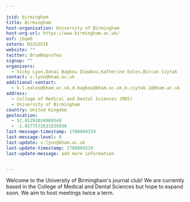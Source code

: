 ```yaml
---
    
jcid: birmingham
title: Birmingham
host-organisation: University of Birmingham
host-org-url: https://www.birmingham.ac.uk/
osf: jbqw6
zotero: N32UZXI6
website: ""
twitter: BrumReproTea
signup: ""
organisers:
  - Vicky Lyon,Danai Bagkou Dimakou,Katherine Eales,Bircan Ciytak
contact: v.lyon@bham.ac.uk
additional-contact:
  - k.l.eales@bham.ac.uk,d.bagkou@bham.ac.uk,b.ciytak.1@bham.ac.uk
address:
  - College of Medical and Dental Sciences (MDS)
  - University of Birmingham
country: United Kingdom
geolocation:
  - 52.45291034989549
  - -1.9277572631835938
last-message-timestamp: 1708004319
last-message-level: 0
last-update: v.lyon@bham.ac.uk
last-update-timestamp: 1708004319
last-update-message: add more information


---
```


Welcome to the University of Birmingham's journal club! We are currently based in the College of Medical and Dental Sciences but hope to expand soon. We aim to host meetings twice a term.

